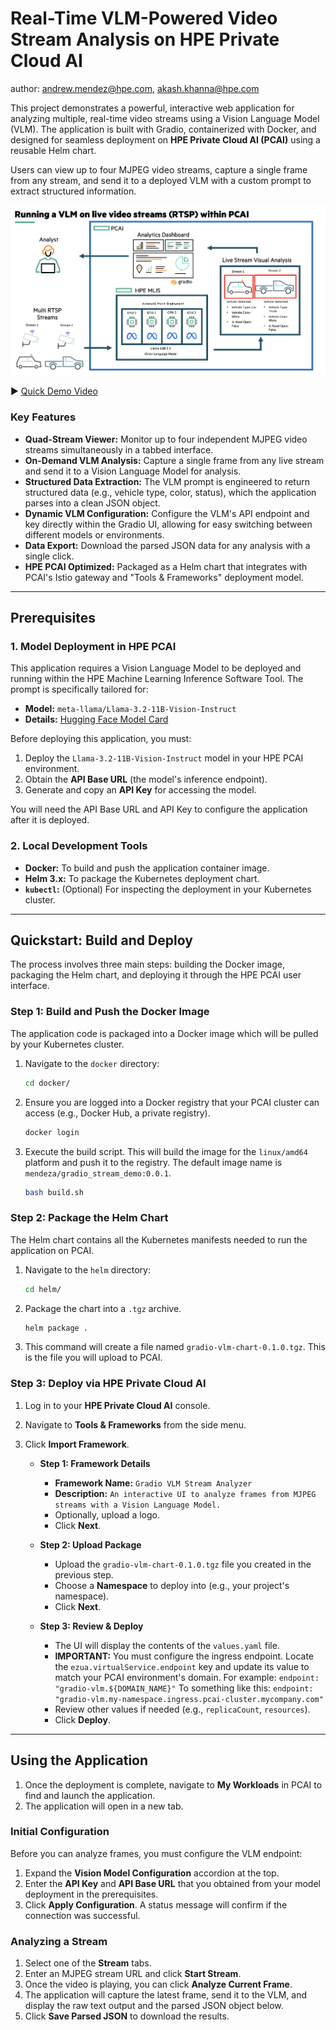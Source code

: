 # Real-Time VLM-Powered Video Stream Analysis on HPE Private Cloud AI

author: andrew.mendez@hpe.com, akash.khanna@hpe.com


This project demonstrates a powerful, interactive web application for analyzing multiple, real-time video streams using a Vision Language Model (VLM). The application is built with Gradio, containerized with Docker, and designed for seamless deployment on **HPE Private Cloud AI (PCAI)** using a reusable Helm chart.

Users can view up to four MJPEG video streams, capture a single frame from any stream, and send it to a deployed VLM with a custom prompt to extract structured information.

![Solution Overview](assets/ci2_demo.png)

▶️ [Quick Demo Video](assets/CI2_Demo_Video_720p.mp4)
### Key Features

*   **Quad-Stream Viewer:** Monitor up to four independent MJPEG video streams simultaneously in a tabbed interface.
*   **On-Demand VLM Analysis:** Capture a single frame from any live stream and send it to a Vision Language Model for analysis.
*   **Structured Data Extraction:** The VLM prompt is engineered to return structured data (e.g., vehicle type, color, status), which the application parses into a clean JSON object.
*   **Dynamic VLM Configuration:** Configure the VLM's API endpoint and key directly within the Gradio UI, allowing for easy switching between different models or environments.
*   **Data Export:** Download the parsed JSON data for any analysis with a single click.
*   **HPE PCAI Optimized:** Packaged as a Helm chart that integrates with PCAI's Istio gateway and "Tools & Frameworks" deployment model.

---

## Prerequisites

### 1. Model Deployment in HPE PCAI

This application requires a Vision Language Model to be deployed and running within the HPE Machine Learning Inference Software Tool. The prompt is specifically tailored for:

*   **Model:** `meta-llama/Llama-3.2-11B-Vision-Instruct`
*   **Details:** [Hugging Face Model Card](https://huggingface.co/meta-llama/Llama-3.2-11B-Vision-Instruct)

Before deploying this application, you must:
1.  Deploy the `Llama-3.2-11B-Vision-Instruct` model in your HPE PCAI environment.
2.  Obtain the **API Base URL** (the model's inference endpoint).
3.  Generate and copy an **API Key** for accessing the model.

You will need the API Base URL and API Key to configure the application after it is deployed.

### 2. Local Development Tools

*   **Docker:** To build and push the application container image.
*   **Helm 3.x:** To package the Kubernetes deployment chart.
*   **`kubectl`:** (Optional) For inspecting the deployment in your Kubernetes cluster.

---

## Quickstart: Build and Deploy

The process involves three main steps: building the Docker image, packaging the Helm chart, and deploying it through the HPE PCAI user interface.

### Step 1: Build and Push the Docker Image

The application code is packaged into a Docker image which will be pulled by your Kubernetes cluster.

1.  Navigate to the `docker` directory:
    ```bash
    cd docker/
    ```

2.  Ensure you are logged into a Docker registry that your PCAI cluster can access (e.g., Docker Hub, a private registry).
    ```bash
    docker login
    ```

3.  Execute the build script. This will build the image for the `linux/amd64` platform and push it to the registry. The default image name is `mendeza/gradio_stream_demo:0.0.1`.
    ```bash
    bash build.sh
    ```

### Step 2: Package the Helm Chart

The Helm chart contains all the Kubernetes manifests needed to run the application on PCAI.

1.  Navigate to the `helm` directory:
    ```bash
    cd helm/
    ```

2.  Package the chart into a `.tgz` archive.
    ```bash
    helm package .
    ```

3.  This command will create a file named `gradio-vlm-chart-0.1.0.tgz`. This is the file you will upload to PCAI.

### Step 3: Deploy via HPE Private Cloud AI

1.  Log in to your **HPE Private Cloud AI** console.
2.  Navigate to **Tools & Frameworks** from the side menu.
3.  Click **Import Framework**.

    *   **Step 1: Framework Details**
        *   **Framework Name:** `Gradio VLM Stream Analyzer`
        *   **Description:** `An interactive UI to analyze frames from MJPEG streams with a Vision Language Model.`
        *   Optionally, upload a logo.
        *   Click **Next**.

    *   **Step 2: Upload Package**
        *   Upload the `gradio-vlm-chart-0.1.0.tgz` file you created in the previous step.
        *   Choose a **Namespace** to deploy into (e.g., your project's namespace).
        *   Click **Next**.

    *   **Step 3: Review & Deploy**
        *   The UI will display the contents of the `values.yaml` file.
        *   **IMPORTANT:** You must configure the ingress endpoint. Locate the `ezua.virtualService.endpoint` key and update its value to match your PCAI environment's domain. For example:
          `endpoint: "gradio-vlm.${DOMAIN_NAME}"` To something like this:  `endpoint: "gradio-vlm.my-namespace.ingress.pcai-cluster.mycompany.com"`
        *   Review other values if needed (e.g., `replicaCount`, `resources`).
        *   Click **Deploy**.

---

## Using the Application

1.  Once the deployment is complete, navigate to **My Workloads** in PCAI to find and launch the application.
2.  The application will open in a new tab.

### Initial Configuration

Before you can analyze frames, you must configure the VLM endpoint:

1.  Expand the **Vision Model Configuration** accordion at the top.
2.  Enter the **API Key** and **API Base URL** that you obtained from your model deployment in the prerequisites.
3.  Click **Apply Configuration**. A status message will confirm if the connection was successful.

### Analyzing a Stream

1.  Select one of the **Stream** tabs.
2.  Enter an MJPEG stream URL and click **Start Stream**.
3.  Once the video is playing, you can click **Analyze Current Frame**.
4.  The application will capture the latest frame, send it to the VLM, and display the raw text output and the parsed JSON object below.
5.  Click **Save Parsed JSON** to download the results.